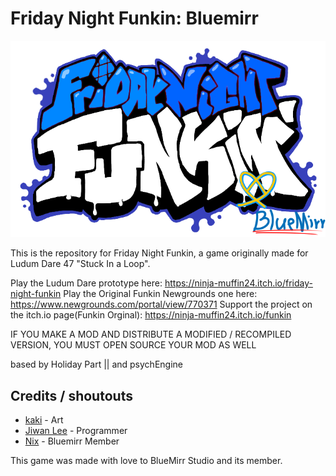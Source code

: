 # Friday Night Funkin: Bluemirr

![logo](https://github.com/bluemirrstudio/FNFBluemirr/blob/main/logo.png?raw=true)

This is the repository for Friday Night Funkin, a game originally made for Ludum Dare 47 "Stuck In a Loop".

Play the Ludum Dare prototype here: https://ninja-muffin24.itch.io/friday-night-funkin
Play the Original Funkin Newgrounds one here: https://www.newgrounds.com/portal/view/770371
Support the project on the itch.io page(Funkin Orginal): https://ninja-muffin24.itch.io/funkin

IF YOU MAKE A MOD AND DISTRIBUTE A MODIFIED / RECOMPILED VERSION, YOU MUST OPEN SOURCE YOUR MOD AS WELL

based by Holiday Part || and psychEngine

## Credits / shoutouts

- [kaki](https://www.youtube.com/channel/UCQjmqzB9ujogs5TzZbFjfwg) - Art
- [Jiwan Lee](https://github.com/lee-jiwan) - Programmer
- [Nix](https://www.youtube.com/channel/UCsRbDMaaZWmdhs8_FPVnvvw) - Bluemirr Member

This game was made with love to BlueMirr Studio and its member.
